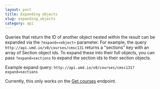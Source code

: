```yaml
---
layout: post
title: Expanding objects
slug: expanding_objects
category: api
---
```


Queries that return the ID of another object nested within the result can be expanded via the `?expand=<object>` parameter. For example, the query `http://api.umd.io/v0/courses/cmsc131` returns a "sections" key with an array of Section object ids. To expand these into their full objects, you can pass `?expand=sections` to expand the section ids to their section objects.

<!-- EXAMPLE -->

Example expand query: `http://api.umd.io/v0/courses/cmsc131?expand=sections`

Currently, this only works on the [Get courses](/courses/#get_courses) endpoint.

<!-- END_EXAMPLE -->